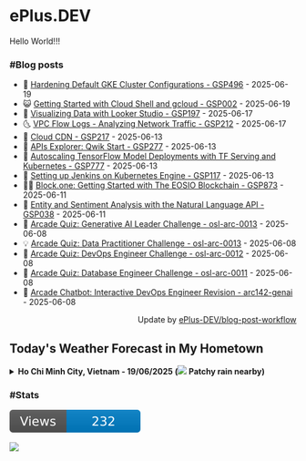 # ePlus.DEV

Hello World!!!

### #Blog posts

- 🧰 [Hardening Default GKE Cluster Configurations - GSP496](https://eplus.dev/hardening-default-gke-cluster-configurations-gsp496) - 2025-06-19 
- 😺 [Getting Started with Cloud Shell and gcloud - GSP002](https://eplus.dev/getting-started-with-cloud-shell-and-gcloud-gsp002) - 2025-06-19 
- 🗽 [Visualizing Data with Looker Studio - GSP197](https://eplus.dev/visualizing-data-with-looker-studio-gsp197) - 2025-06-17 
- 🌜 [VPC Flow Logs - Analyzing Network Traffic - GSP212](https://eplus.dev/vpc-flow-logs-analyzing-network-traffic-gsp212) - 2025-06-17 
- 📝 [Cloud CDN - GSP217](https://eplus.dev/cloud-cdn-gsp217) - 2025-06-13 
- 🚀 [APIs Explorer: Qwik Start - GSP277](https://eplus.dev/apis-explorer-qwik-start-gsp277) - 2025-06-13 
- 💼 [Autoscaling TensorFlow Model Deployments with TF Serving and Kubernetes - GSP777](https://eplus.dev/autoscaling-tensorflow-model-deployments-with-tf-serving-and-kubernetes-gsp777) - 2025-06-13 
- 🦣 [Setting up Jenkins on Kubernetes Engine - GSP117](https://eplus.dev/setting-up-jenkins-on-kubernetes-engine-gsp117) - 2025-06-13 
- 👨‍🏫 [Block.one: Getting Started with The EOSIO Blockchain - GSP873](https://eplus.dev/blockone-getting-started-with-the-eosio-blockchain-gsp873) - 2025-06-11 
- 🔭 [Entity and Sentiment Analysis with the Natural Language API - GSP038](https://eplus.dev/entity-and-sentiment-analysis-with-the-natural-language-api-gsp038) - 2025-06-11 
- 🤡 [Arcade Quiz: Generative AI Leader Challenge - osl-arc-0013](https://eplus.dev/arcade-quiz-generative-ai-leader-challenge-osl-arc-0013) - 2025-06-08 
- 💡 [Arcade Quiz: Data Practitioner Challenge - osl-arc-0013](https://eplus.dev/arcade-quiz-data-practitioner-challenge-osl-arc-0013) - 2025-06-08 
- 🦣 [Arcade Quiz: DevOps Engineer Challenge - osl-arc-0012](https://eplus.dev/arcade-quiz-devops-engineer-challenge-osl-arc-0012) - 2025-06-08 
- 💪 [Arcade Quiz: Database Engineer Challenge - osl-arc-0011](https://eplus.dev/arcade-quiz-database-engineer-challenge-osl-arc-0011) - 2025-06-08 
- 🤡 [Arcade Chatbot: Interactive DevOps Engineer Revision - arc142-genai](https://eplus.dev/arcade-chatbot-interactive-devops-engineer-revision-arc142-genai) - 2025-06-08 


<div align="right">
    Update by <a target="_blank" href="https://github.com/ePlus-DEV/blog-post-workflow">ePlus-DEV/blog-post-workflow</a>
</div>


## Today's Weather Forecast in My Hometown



<details>
    <summary><b>Ho Chi Minh City, Vietnam - 19/06/2025 (<img src="https://cdn.weatherapi.com/weather/64x64/day/176.png" width="25" /> Patchy rain nearby)</b>
    </summary>

    
<table>
    <tr>
        <th>Hour</th>
        <td>00:00</td><td>01:00</td><td>02:00</td><td>03:00</td><td>04:00</td><td>05:00</td><td>06:00</td><td>07:00</td><td>08:00</td><td>09:00</td><td>10:00</td><td>11:00</td><td>12:00</td><td>13:00</td><td>14:00</td><td>15:00</td><td>16:00</td><td>17:00</td><td>18:00</td><td>19:00</td><td>20:00</td><td>21:00</td><td>22:00</td><td>23:00</td>
    </tr>
    <tr>
        <th>Weather</th>
        <td><img src="https://cdn.weatherapi.com/weather/64x64/night/113.png"></img></td><td><img src="https://cdn.weatherapi.com/weather/64x64/night/116.png"></img></td><td><img src="https://cdn.weatherapi.com/weather/64x64/night/116.png"></img></td><td><img src="https://cdn.weatherapi.com/weather/64x64/night/116.png"></img></td><td><img src="https://cdn.weatherapi.com/weather/64x64/night/116.png"></img></td><td><img src="https://cdn.weatherapi.com/weather/64x64/night/116.png"></img></td><td><img src="https://cdn.weatherapi.com/weather/64x64/day/116.png"></img></td><td><img src="https://cdn.weatherapi.com/weather/64x64/day/116.png"></img></td><td><img src="https://cdn.weatherapi.com/weather/64x64/day/116.png"></img></td><td><img src="https://cdn.weatherapi.com/weather/64x64/day/176.png"></img></td><td><img src="https://cdn.weatherapi.com/weather/64x64/day/176.png"></img></td><td><img src="https://cdn.weatherapi.com/weather/64x64/day/176.png"></img></td><td><img src="https://cdn.weatherapi.com/weather/64x64/day/176.png"></img></td><td><img src="https://cdn.weatherapi.com/weather/64x64/day/122.png"></img></td><td><img src="https://cdn.weatherapi.com/weather/64x64/day/116.png"></img></td><td><img src="https://cdn.weatherapi.com/weather/64x64/day/353.png"></img></td><td><img src="https://cdn.weatherapi.com/weather/64x64/day/353.png"></img></td><td><img src="https://cdn.weatherapi.com/weather/64x64/day/176.png"></img></td><td><img src="https://cdn.weatherapi.com/weather/64x64/day/116.png"></img></td><td><img src="https://cdn.weatherapi.com/weather/64x64/night/116.png"></img></td><td><img src="https://cdn.weatherapi.com/weather/64x64/night/116.png"></img></td><td><img src="https://cdn.weatherapi.com/weather/64x64/night/176.png"></img></td><td><img src="https://cdn.weatherapi.com/weather/64x64/night/116.png"></img></td><td><img src="https://cdn.weatherapi.com/weather/64x64/night/116.png"></img></td>
    </tr>
    <tr>
        <th>Condition</th>
        <td width="200px">Clear </td><td width="200px">Partly Cloudy </td><td width="200px">Partly Cloudy </td><td width="200px">Partly Cloudy </td><td width="200px">Partly Cloudy </td><td width="200px">Partly Cloudy </td><td width="200px">Partly Cloudy </td><td width="200px">Partly Cloudy </td><td width="200px">Partly Cloudy </td><td width="200px">Patchy rain nearby</td><td width="200px">Patchy rain nearby</td><td width="200px">Patchy rain nearby</td><td width="200px">Patchy rain nearby</td><td width="200px">Overcast </td><td width="200px">Partly cloudy</td><td width="200px">Light rain shower</td><td width="200px">Light rain shower</td><td width="200px">Patchy rain nearby</td><td width="200px">Partly Cloudy </td><td width="200px">Partly Cloudy </td><td width="200px">Partly Cloudy </td><td width="200px">Patchy rain nearby</td><td width="200px">Partly Cloudy </td><td width="200px">Partly Cloudy </td>
    </tr>
    <tr>
        <th>Temperature</th>
        <td>26.6 °C</td><td>26.2 °C</td><td>26 °C</td><td>25.9 °C</td><td>25.6 °C</td><td>25.5 °C</td><td>25.7 °C</td><td>26.9 °C</td><td>28.3 °C</td><td>29.9 °C</td><td>31.1 °C</td><td>32.2 °C</td><td>33.3 °C</td><td>34.2 °C</td><td>33.4 °C</td><td>32.2 °C</td><td>31.2 °C</td><td>30.9 °C</td><td>30.2 °C</td><td>29.3 °C</td><td>28.4 °C</td><td>27.7 °C</td><td>27.2 °C</td><td>26.8 °C</td>
    </tr>
    <tr>
        <th>Wind</th>
        <td>7.6 kph</td><td>7.2 kph</td><td>7.2 kph</td><td>6.8 kph</td><td>6.5 kph</td><td>5.4 kph</td><td>5.8 kph</td><td>5.8 kph</td><td>6.1 kph</td><td>5.4 kph</td><td>8.3 kph</td><td>11.2 kph</td><td>12.2 kph</td><td>11.2 kph</td><td>10.4 kph</td><td>8.3 kph</td><td>9.4 kph</td><td>7.2 kph</td><td>7.2 kph</td><td>8.3 kph</td><td>10.1 kph</td><td>15.1 kph</td><td>10.4 kph</td><td>7.9 kph</td>
    </tr>
</table>


<div align="right">
    Updated at: 2025-06-19T07:30:37Z - by <a target="_blank"
        href="https://github.com/ePlus-DEV/weather-forecast">ePlus-DEV/weather-forecast</a>
</div>
</details>


### #Stats

[![Image of counter](https://github.com/ePlus-DEV/view-counter/blob/main/svg/685088620/badge.svg)](https://github.com/ePlus-DEV/view-counter/blob/main/readme/685088620/week.md)

![](https://komarev.com/ghpvc/?username=ePlus-DEV&style=for-the-badge)
